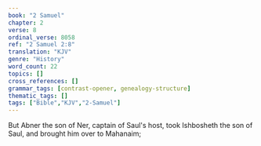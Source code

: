 ```yaml
---
book: "2 Samuel"
chapter: 2
verse: 8
ordinal_verse: 8058
ref: "2 Samuel 2:8"
translation: "KJV"
genre: "History"
word_count: 22
topics: []
cross_references: []
grammar_tags: [contrast-opener, genealogy-structure]
thematic_tags: []
tags: ["Bible","KJV","2-Samuel"]
---
```

But Abner the son of Ner, captain of Saul's host, took Ishbosheth the son of Saul, and brought him over to Mahanaim;
